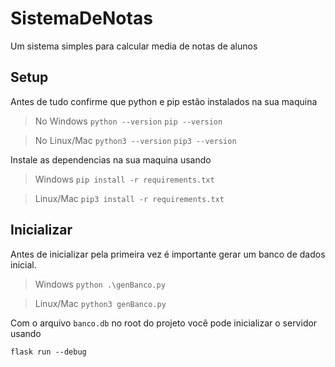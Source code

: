 # SistemaDeNotas
Um sistema simples para calcular media de notas de alunos

## Setup

Antes de tudo confirme que python e pip estão instalados na sua maquina

> No Windows
`python --version`
`pip --version`

> No Linux/Mac
`python3 --version`
`pip3 --version`

Instale as dependencias na sua maquina usando

> Windows
`pip install -r requirements.txt`

> Linux/Mac
`pip3 install -r requirements.txt`

## Inicializar

Antes de inicializar pela primeira vez é importante gerar um banco de dados inicial.

> Windows
`python .\genBanco.py`

> Linux/Mac
`python3 genBanco.py`

Com o arquivo `banco.db` no root do projeto você pode inicializar o servidor usando

`flask run --debug`
